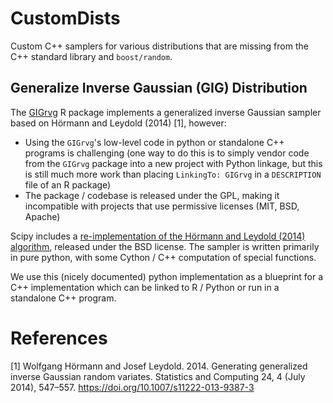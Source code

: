 # CustomDists

Custom C++ samplers for various distributions that are missing from the C++ standard library and `boost/random`. 

## Generalize Inverse Gaussian (GIG) Distribution

The [GIGrvg](https://cran.r-project.org/web/packages/GIGrvg/index.html) R package implements a generalized inverse Gaussian sampler based on Hörmann and Leydold (2014) [1], however:

* Using the `GIGrvg`'s low-level code in python or standalone C++ programs is challenging (one way to do this is to simply vendor code from the `GIGrvg` package into a new project with Python linkage, but this is still much more work than placing `LinkingTo: GIGrvg` in a `DESCRIPTION` file of an R package)
* The package / codebase is released under the GPL, making it incompatible with projects that use permissive licenses (MIT, BSD, Apache)

Scipy includes a [re-implementation of the Hörmann and Leydold (2014) algorithm](https://github.com/scipy/scipy/blob/92d2a8592782ee19a1161d0bf3fc2241ba78bb63/scipy/stats/_continuous_distns.py#L4933), released under the BSD license. The sampler is written primarily in pure python, with some Cython / C++ computation of special functions. 

We use this (nicely documented) python implementation as a blueprint for a C++ implementation which can be linked to R / Python or run in a standalone C++ program.

# References

[1] Wolfgang Hörmann and Josef Leydold. 2014. Generating generalized inverse Gaussian random variates. Statistics and Computing 24, 4 (July 2014), 547–557. https://doi.org/10.1007/s11222-013-9387-3
